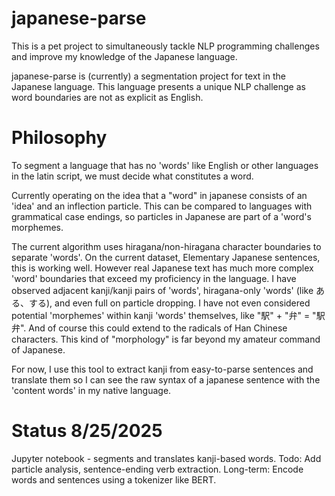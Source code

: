 # japanese-parse

This is a pet project to simultaneously tackle NLP programming challenges and 
improve my knowledge of the Japanese language.

japanese-parse is (currently) a segmentation project for text in the Japanese language.
This language presents a unique NLP challenge as word boundaries are not as explicit as English.

# Philosophy

To segment a language that has no 'words' like English or other languages in the latin script, we must decide what constitutes a word.

Currently operating on the idea that a "word" in japanese consists of an 'idea' and an inflection particle.
This can be compared to languages with grammatical case endings, so particles in Japanese are part of a 'word's morphemes.

The current algorithm uses hiragana/non-hiragana character boundaries to separate 'words'.
On the current dataset, Elementary Japanese sentences, this is working well.
However real Japanese text has much more complex 'word' boundaries that exceed my proficiency in the language.
I have observed adjacent kanji/kanji pairs of 'words', hiragana-only 'words' (like ある、する), and even full on particle dropping.
I have not even considered potential 'morphemes' within kanji 'words' themselves, like "駅" + "弁" = "駅弁".
And of course this could extend to the radicals of Han Chinese characters. This kind of "morphology" is far beyond my amateur command of Japanese.

For now, I use this tool to extract kanji from easy-to-parse sentences and translate them so I can see the raw syntax of a japanese sentence with the 'content words' in my native language.

# Status 8/25/2025

Jupyter notebook - segments and translates kanji-based words.
Todo: Add particle analysis, sentence-ending verb extraction.
Long-term: Encode words and sentences using a tokenizer like BERT.
